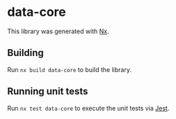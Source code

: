 # data-core

This library was generated with [Nx](https://nx.dev).

## Building

Run `nx build data-core` to build the library.

## Running unit tests

Run `nx test data-core` to execute the unit tests via [Jest](https://jestjs.io).
